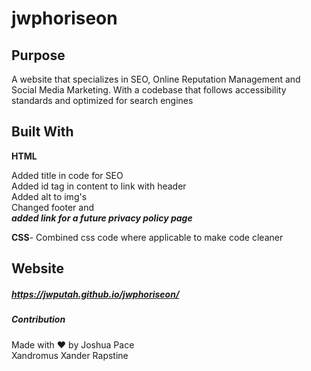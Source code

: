 # jwphoriseon

## Purpose
A website that specializes in SEO, Online Reputation Management and Social Media Marketing. With a codebase that follows accessibility standards and optimized for search engines

## Built With
**HTML**

Added title in code for SEO <br>
Added id tag in content to link with header <br>
Added alt to img's <br>
Changed footer and <br>
***added link for a future privacy policy page***

**CSS**-
Combined css code where applicable to make code cleaner

## Website

##### https://jwputah.github.io/jwphoriseon/


##### Contribution
Made with :heart: by Joshua Pace <br>
Xandromus Xander Rapstine